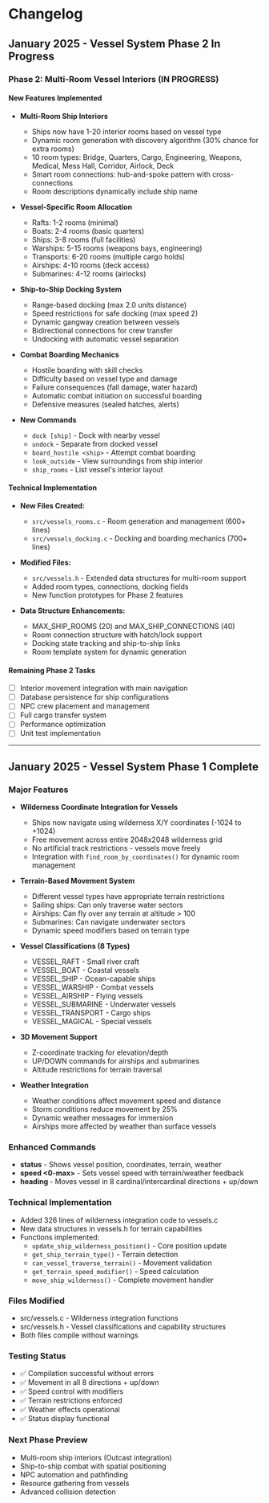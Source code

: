 # Changelog

## January 2025 - Vessel System Phase 2 In Progress

### Phase 2: Multi-Room Vessel Interiors (IN PROGRESS)

#### New Features Implemented
- **Multi-Room Ship Interiors**
  - Ships now have 1-20 interior rooms based on vessel type
  - Dynamic room generation with discovery algorithm (30% chance for extra rooms)
  - 10 room types: Bridge, Quarters, Cargo, Engineering, Weapons, Medical, Mess Hall, Corridor, Airlock, Deck
  - Smart room connections: hub-and-spoke pattern with cross-connections
  - Room descriptions dynamically include ship name

- **Vessel-Specific Room Allocation**
  - Rafts: 1-2 rooms (minimal)
  - Boats: 2-4 rooms (basic quarters)
  - Ships: 3-8 rooms (full facilities)
  - Warships: 5-15 rooms (weapons bays, engineering)
  - Transports: 6-20 rooms (multiple cargo holds)
  - Airships: 4-10 rooms (deck access)
  - Submarines: 4-12 rooms (airlocks)

- **Ship-to-Ship Docking System**
  - Range-based docking (max 2.0 units distance)
  - Speed restrictions for safe docking (max speed 2)
  - Dynamic gangway creation between vessels
  - Bidirectional connections for crew transfer
  - Undocking with automatic vessel separation

- **Combat Boarding Mechanics**
  - Hostile boarding with skill checks
  - Difficulty based on vessel type and damage
  - Failure consequences (fall damage, water hazard)
  - Automatic combat initiation on successful boarding
  - Defensive measures (sealed hatches, alerts)

- **New Commands**
  - `dock [ship]` - Dock with nearby vessel
  - `undock` - Separate from docked vessel
  - `board_hostile <ship>` - Attempt combat boarding
  - `look_outside` - View surroundings from ship interior
  - `ship_rooms` - List vessel's interior layout

#### Technical Implementation
- **New Files Created:**
  - `src/vessels_rooms.c` - Room generation and management (600+ lines)
  - `src/vessels_docking.c` - Docking and boarding mechanics (700+ lines)
  
- **Modified Files:**
  - `src/vessels.h` - Extended data structures for multi-room support
  - Added room types, connections, docking fields
  - New function prototypes for Phase 2 features

- **Data Structure Enhancements:**
  - MAX_SHIP_ROOMS (20) and MAX_SHIP_CONNECTIONS (40)
  - Room connection structure with hatch/lock support
  - Docking state tracking and ship-to-ship links
  - Room template system for dynamic generation

#### Remaining Phase 2 Tasks
- [ ] Interior movement integration with main navigation
- [ ] Database persistence for ship configurations
- [ ] NPC crew placement and management
- [ ] Full cargo transfer system
- [ ] Performance optimization
- [ ] Unit test implementation

---

## January 2025 - Vessel System Phase 1 Complete

### Major Features
- **Wilderness Coordinate Integration for Vessels**
  - Ships now navigate using wilderness X/Y coordinates (-1024 to +1024)
  - Free movement across entire 2048x2048 wilderness grid
  - No artificial track restrictions - vessels move freely
  - Integration with `find_room_by_coordinates()` for dynamic room management

- **Terrain-Based Movement System**  
  - Different vessel types have appropriate terrain restrictions
  - Sailing ships: Can only traverse water sectors
  - Airships: Can fly over any terrain at altitude > 100
  - Submarines: Can navigate underwater sectors
  - Dynamic speed modifiers based on terrain type

- **Vessel Classifications (8 Types)**
  - VESSEL_RAFT - Small river craft
  - VESSEL_BOAT - Coastal vessels  
  - VESSEL_SHIP - Ocean-capable ships
  - VESSEL_WARSHIP - Combat vessels
  - VESSEL_AIRSHIP - Flying vessels
  - VESSEL_SUBMARINE - Underwater vessels
  - VESSEL_TRANSPORT - Cargo ships
  - VESSEL_MAGICAL - Special vessels

- **3D Movement Support**
  - Z-coordinate tracking for elevation/depth
  - UP/DOWN commands for airships and submarines
  - Altitude restrictions for terrain traversal

- **Weather Integration**
  - Weather conditions affect movement speed and distance
  - Storm conditions reduce movement by 25%
  - Dynamic weather messages for immersion
  - Airships more affected by weather than surface vessels

### Enhanced Commands
- **status** - Shows vessel position, coordinates, terrain, weather
- **speed <0-max>** - Sets vessel speed with terrain/weather feedback  
- **heading <direction>** - Moves vessel in 8 cardinal/intercardinal directions + up/down

### Technical Implementation
- Added 326 lines of wilderness integration code to vessels.c
- New data structures in vessels.h for terrain capabilities
- Functions implemented:
  - `update_ship_wilderness_position()` - Core position update
  - `get_ship_terrain_type()` - Terrain detection
  - `can_vessel_traverse_terrain()` - Movement validation
  - `get_terrain_speed_modifier()` - Speed calculation
  - `move_ship_wilderness()` - Complete movement handler

### Files Modified
- src/vessels.c - Wilderness integration functions
- src/vessels.h - Vessel classifications and capability structures
- Both files compile without warnings

### Testing Status
- ✅ Compilation successful without errors
- ✅ Movement in all 8 directions + up/down
- ✅ Speed control with modifiers  
- ✅ Terrain restrictions enforced
- ✅ Weather effects operational
- ✅ Status display functional

### Next Phase Preview
- Multi-room ship interiors (Outcast integration)
- Ship-to-ship combat with spatial positioning
- NPC automation and pathfinding
- Resource gathering from vessels
- Advanced collision detection

